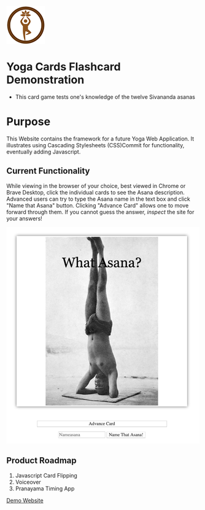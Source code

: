 [![OmMyGod Logo](OmMyGodLogo.png)](http://ommygod.com)

# Yoga Cards Flashcard Demonstration
- This card game tests one's knowledge of the twelve Sivananda asanas

# Purpose
This Website contains the framework for a future Yoga Web Application.  It illustrates using Cascading Stylesheets (CSS)Commit for functionality, eventually adding Javascript.

## Current Functionality
While viewing in the browser of your choice, best viewed in Chrome or Brave Desktop, click the individual cards to see the Asana description.  Advanced users can try to type the Asana name in the text box and click "Name that Asana" button.  Clicking "Advance Card" allows one to move forward through them.  If you cannot guess the answer, *inspect* the site for your answers!

![preview](ScreenShot.png)

## Product Roadmap
1. Javascript Card Flipping
2. Voiceover
3. Pranayama Timing App

[Demo Website](http://cards.ommygod.com)
